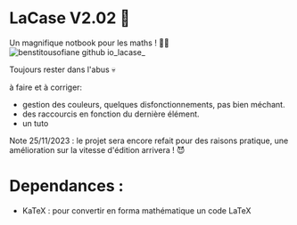 # LaCase V2.02 📓
Un magnifique notbook pour les maths ! 🔢✨
![benstitousofiane github io_lacase_](https://github.com/benstitousofiane/lacase/assets/129552238/6fbbc9e9-bbe8-45d6-a8a0-24b1a839f2e6)

Toujours rester dans l'abus 💀

à faire et à corriger:
- gestion des couleurs, quelques disfonctionnements, pas bien méchant.
- des raccourcis en fonction du dernière élément.
- un tuto

Note 25/11/2023 : le projet sera encore refait pour des raisons pratique, une amélioration sur la vitesse d'édition arrivera ! 😈

# Dependances :
- KaTeX : pour convertir en forma mathématique un code LaTeX

